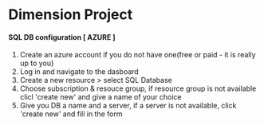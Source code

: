 # Dimension Project




#### SQL DB configuration [ AZURE ]
1. Create an azure account if you do not have one(free or paid - it is really  up to you)
2. Log in and navigate to the dasboard 
3. Create a new resource > select SQL Database
4. Choose subscription & resouce group, if resource group is not available clicl 'create new' and give a name of your choice
5. Give you DB a name and a server, if a server is not available, click 'create new' and fill in the form
